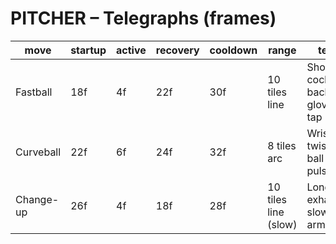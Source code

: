 # PITCHER – Telegraphs (frames)

| move | startup | active | recovery | cooldown | range | tells | damage | stagger | counterplay | variations | notes |
|------|---------|--------|----------|----------|-------|-------|--------|---------|-------------|------------|-------|
| Fastball | 18f | 4f | 22f | 30f | 10 tiles line | Shoulder cocks back; glove tap | Med | Low | Sidestep at 18–22f; shield blocks | Curveball (homes lightly) | Rolls if hits wall |
| Curveball | 22f | 6f | 24f | 32f | 8 tiles arc | Wrist twist; ball glow pulse | Med | Med | Move inward on apex; jump over inner arc | Slippery turf: +2 tiles | Punishes greedy melee |
| Change-up | 26f | 4f | 18f | 28f | 10 tiles line (slow) | Long exhale; slower arm | Low | Low | Walk dodge; counterthrow window 24–30f | Fake windup (rare) | Baits early dodge |

